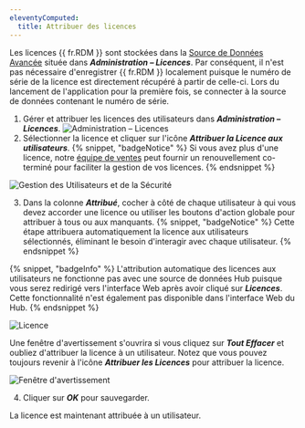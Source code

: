 ```yaml
---
eleventyComputed:
  title: Attribuer des licences
---
```

Les licences {{ fr.RDM }} sont stockées dans la [Source de Données Avancée](/rdm/mac/data-sources/data-sources-types/advanced-data-sources/) située dans ***Administration – Licences***. Par conséquent, il n'est pas nécessaire d'enregistrer {{ fr.RDM }} localement puisque le numéro de série de la licence est directement récupéré à partir de celle-ci. Lors du lancement de l'application pour la première fois, se connecter à la source de données contenant le numéro de série.

1. Gérer et attribuer les licences des utilisateurs dans ***Administration – Licences***.
![Administration – Licences](https://cdnweb.devolutions.net/docs/docs_en_rdm_mac_RDMMac6031.png)
1. Sélectionner la licence et cliquer sur l'icône ***Attribuer la Licence aux utilisateurs***.
{% snippet, "badgeNotice" %}
Si vous avez plus d'une licence, notre [équipe de ventes](mailto:sales@devolutions.net?subject=Co-terminate%20all%20my%20RDM%20licenses) peut fournir un renouvellement co-terminé pour faciliter la gestion de vos licences.
{% endsnippet %}

![Gestion des Utilisateurs et de la Sécurité](https://cdnweb.devolutions.net/docs/docs_en_rdm_mac_RDMMac6029.png)

3. Dans la colonne ***Attribué***, cocher à côté de chaque utilisateur à qui vous devez accorder une licence ou utiliser les boutons d'action globale pour attribuer à tous ou aux manquants.
{% snippet, "badgeNotice" %}
Cette étape attribuera automatiquement la licence aux utilisateurs sélectionnés, éliminant le besoin d'interagir avec chaque utilisateur.
{% endsnippet %}

{% snippet, "badgeInfo" %}
L'attribution automatique des licences aux utilisateurs ne fonctionne pas avec une source de données Hub puisque vous serez redirigé vers l'interface Web après avoir cliqué sur ***Licences***. Cette fonctionnalité n'est également pas disponible dans l'interface Web du Hub.
{% endsnippet %}

![Licence](https://cdnweb.devolutions.net/docs/docs_en_rdm_mac_RDMMac2118.png)

Une fenêtre d'avertissement s'ouvrira si vous cliquez sur ***Tout Effacer*** et oubliez d'attribuer la licence à un utilisateur. Notez que vous pouvez toujours revenir à l'icône ***Attribuer les Licences*** pour attribuer la licence.

![Fenêtre d'avertissement](https://cdnweb.devolutions.net/docs/docs_en_rdm_mac_RDMMac6030.png)

4. Cliquer sur ***OK*** pour sauvegarder.

La licence est maintenant attribuée à un utilisateur.
